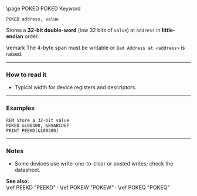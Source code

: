 \page POKED POKED Keyword
```basic
POKED address, value
```

Stores a **32-bit double-word** (low 32 bits of `value`) at `address` in **little-endian** order.


\remark The 4-byte span must be writable or `Bad Address at <address>` is raised.

---

### How to read it

- Typical width for device registers and descriptors.

---

### Examples
```basic
REM Store a 32-bit value
POKED &100300, &89ABCDEF
PRINT PEEKD(&100300)
```

---

### Notes
- Some devices use write-one-to-clear or posted writes; check the datasheet.

**See also:**  
\ref PEEKD "PEEKD" · \ref POKEW "POKEW" · \ref POKEQ "POKEQ"